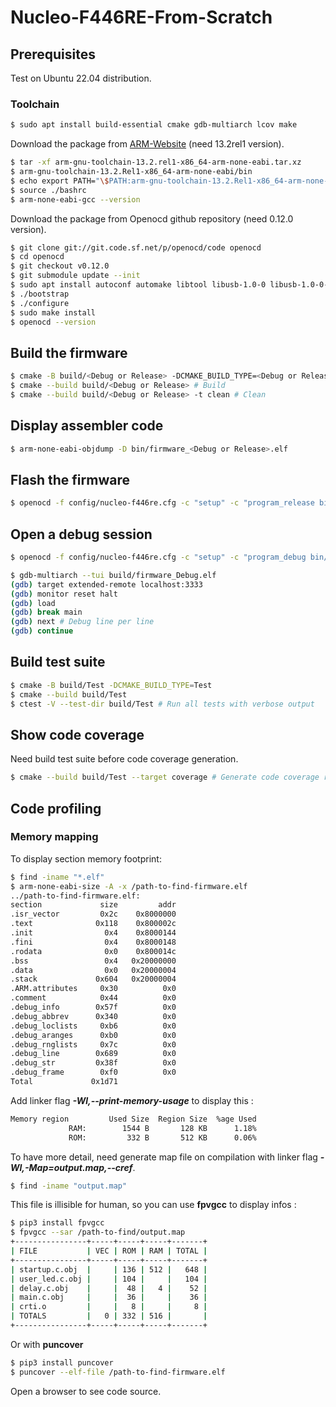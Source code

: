 # Nucleo-F446RE-From-Scratch
## Prerequisites
Test on Ubuntu 22.04 distribution.
### Toolchain
```bash
$ sudo apt install build-essential cmake gdb-multiarch lcov make
```
Download the package from [ARM-Website](https://developer.arm.com/downloads/-/arm-gnu-toolchain-downloads) (need 13.2rel1 version).
```bash
$ tar -xf arm-gnu-toolchain-13.2.rel1-x86_64-arm-none-eabi.tar.xz
$ arm-gnu-toolchain-13.2.Rel1-x86_64-arm-none-eabi/bin
$ echo export PATH="\$PATH:arm-gnu-toolchain-13.2.Rel1-x86_64-arm-none-eabi/bin" >> .bashrc
$ source ./bashrc
$ arm-none-eabi-gcc --version
```
Download the package from Openocd github repository (need 0.12.0 version).
```bash
$ git clone git://git.code.sf.net/p/openocd/code openocd
$ cd openocd
$ git checkout v0.12.0
$ git submodule update --init
$ sudo apt install autoconf automake libtool libusb-1.0-0 libusb-1.0-0-dev make pkg-config texinfo
$ ./bootstrap
$ ./configure
$ sudo make install
$ openocd --version
```
## Build the firmware
```bash
$ cmake -B build/<Debug or Release> -DCMAKE_BUILD_TYPE=<Debug or Release> # Create workspace
$ cmake --build build/<Debug or Release> # Build
$ cmake --build build/<Debug or Release> -t clean # Clean
```
## Display assembler code
```bash
$ arm-none-eabi-objdump -D bin/firmware_<Debug or Release>.elf
```
## Flash the firmware
```bash
$ openocd -f config/nucleo-f446re.cfg -c "setup" -c "program_release bin/firmware_<Debug or release>.elf"
```
## Open a debug session
```bash
$ openocd -f config/nucleo-f446re.cfg -c "setup" -c "program_debug bin/firmware_Debug.elf"
```
```bash
$ gdb-multiarch --tui build/firmware_Debug.elf
(gdb) target extended-remote localhost:3333
(gdb) monitor reset halt
(gdb) load
(gdb) break main
(gdb) next # Debug line per line
(gdb) continue
```
## Build test suite
```bash
$ cmake -B build/Test -DCMAKE_BUILD_TYPE=Test
$ cmake --build build/Test
$ ctest -V --test-dir build/Test # Run all tests with verbose output
```
## Show code coverage
Need build test suite before code coverage generation.
```bash
$ cmake --build build/Test --target coverage # Generate code coverage report
```

## Code profiling
### Memory mapping
To display section memory footprint:
```bash
$ find -iname "*.elf"
$ arm-none-eabi-size -A -x /path-to-find-firmware.elf
../path-to-find-firmware.elf:
section             size         addr
.isr_vector         0x2c    0x8000000
.text              0x118    0x800002c
.init                0x4    0x8000144
.fini                0x4    0x8000148
.rodata              0x0    0x800014c
.bss                 0x4   0x20000000
.data                0x0   0x20000004
.stack             0x604   0x20000004
.ARM.attributes     0x30          0x0
.comment            0x44          0x0
.debug_info        0x57f          0x0
.debug_abbrev      0x340          0x0
.debug_loclists     0xb6          0x0
.debug_aranges      0xb0          0x0
.debug_rnglists     0x7c          0x0
.debug_line        0x689          0x0
.debug_str         0x38f          0x0
.debug_frame        0xf0          0x0
Total             0x1d71
```
Add linker flag ***-Wl,--print-memory-usage*** to display this :
```bash
Memory region         Used Size  Region Size  %age Used
             RAM:        1544 B       128 KB      1.18%
             ROM:         332 B       512 KB      0.06%
```
To have more detail, need generate map file on compilation with linker flag ***-Wl,-Map=output.map,--cref***.
```bash
$ find -iname "output.map"
```
This file is illisible for human, so you can use **fpvgcc** to display infos :
```bash
$ pip3 install fpvgcc
$ fpvgcc --sar /path-to-find/output.map
+----------------+-----+-----+-----+-------+
| FILE           | VEC | ROM | RAM | TOTAL |
+----------------+-----+-----+-----+-------+
| startup.c.obj  |     | 136 | 512 |   648 |
| user_led.c.obj |     | 104 |     |   104 |
| delay.c.obj    |     |  48 |   4 |    52 |
| main.c.obj     |     |  36 |     |    36 |
| crti.o         |     |   8 |     |     8 |
| TOTALS         |   0 | 332 | 516 |       |
+----------------+-----+-----+-----+-------+
```
Or with **puncover**
```bash
$ pip3 install puncover
$ puncover --elf-file /path-to-find-firmware.elf
```
Open a browser to see code source.
